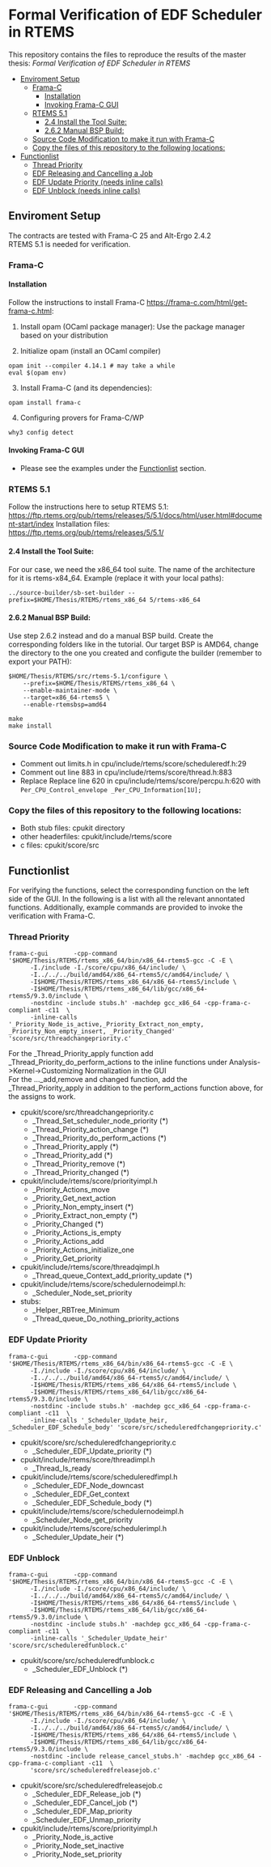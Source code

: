 # Formal Verification of EDF Scheduler in RTEMS
This repository contains the files to reproduce the results of the master thesis:
_Formal Verification of EDF Scheduler in RTEMS_

- [Enviroment Setup](#enviroment-setup)
  * [Frama-C](#frama-c)
    + [Installation](#installation)
    + [Invoking Frama-C GUI](#invoking-frama-c-gui)
  * [RTEMS 5.1](#rtems-51)
    + [2.4 Install the Tool Suite:](#24-install-the-tool-suite-)
    + [2.6.2 Manual BSP Build:](#262-manual-bsp-build-)
  * [Source Code Modification to make it run with Frama-C](#source-code-modification-to-make-it-run-with-frama-c)
  * [Copy the files of this repository to the following locations:](#copy-the-files-of-this-repository-to-the-following-locations-)
- [Functionlist](#functionlist)
  * [Thread Priority](#thread-priority)
  * [EDF Releasing and Cancelling a Job](#edf-releasing-and-cancelling-a-job)
  * [EDF Update Priority (needs inline calls)](#edf-update-priority--needs-inline-calls-)
  * [EDF Unblock (needs inline calls)](#edf-unblock--needs-inline-calls-)

## Enviroment Setup
The contracts are tested with Frama-C 25 and Alt-Ergo 2.4.2 <br>
RTEMS 5.1 is needed for verification.

### Frama-C

#### Installation
Follow the instructions to install Frama-C https://frama-c.com/html/get-frama-c.html:
1. Install opam (OCaml package manager): Use the package manager based on your distribution

2. Initialize opam (install an OCaml compiler)
```
opam init --compiler 4.14.1 # may take a while
eval $(opam env)
```

3. Install Frama-C (and its dependencies):
```
opam install frama-c
```

4. Configuring provers for Frama-C/WP
```
why3 config detect
```

#### Invoking Frama-C GUI
- Please see the examples under the [Functionlist](#functionlist) section.


### RTEMS 5.1
Follow the instructions here to setup RTEMS 5.1: https://ftp.rtems.org/pub/rtems/releases/5/5.1/docs/html/user.html#document-start/index
Installation files: https://ftp.rtems.org/pub/rtems/releases/5/5.1/

#### 2.4 Install the Tool Suite:
For our case, we need the x86_64 tool suite. The name of the architecture for it is rtems-x84_64.
Example (replace it with your local paths):
```
../source-builder/sb-set-builder --prefix=$HOME/Thesis/RTEMS/rtems_x86_64 5/rtems-x86_64
```
#### 2.6.2 Manual BSP Build:
Use step 2.6.2 instead and do a manual BSP build. Create the corresponding folders like in the tutorial.
Our target BSP is AMD64, change the directory to the one you created and configute the builder (remember to export your PATH):
```
$HOME/Thesis/RTEMS/src/rtems-5.1/configure \
    --prefix=$HOME/Thesis/RTEMS/rtems_x86_64 \
    --enable-maintainer-mode \
    --target=x86_64-rtems5 \
    --enable-rtemsbsp=amd64
```
```
make
make install
```
### Source Code Modification to make it run with Frama-C
- Comment out limits.h in cpu/include/rtems/score/scheduleredf.h:29
- Comment out line 883 in cpu/include/rtems/score/thread.h:883
- Replace Replace line 620 in cpu/include/rtems/score/percpu.h:620 with ```Per_CPU_Control_envelope _Per_CPU_Information[1U];```

### Copy the files of this repository to the following locations:
- Both stub files: cpukit directory
- other headerfiles: cpukit/include/rtems/score
- c files: cpukit/score/src

## Functionlist
For verifying the functions, select the corresponding function on the left side of the GUI. In the following is a list with all the relevant annontated functions.
Additionally, example commands are provided to invoke the verification with Frama-C.

### Thread Priority
```
frama-c-gui       -cpp-command '$HOME/Thesis/RTEMS/rtems_x86_64/bin/x86_64-rtems5-gcc -C -E \
      -I./include -I./score/cpu/x86_64/include/ \
      -I../../../build/amd64/x86_64-rtems5/c/amd64/include/ \
      -I$HOME/Thesis/RTEMS/rtems_x86_64/x86_64-rtems5/include \
      -I$HOME/Thesis/RTEMS/rtems_x86_64/lib/gcc/x86_64-rtems5/9.3.0/include \
      -nostdinc -include stubs.h' -machdep gcc_x86_64 -cpp-frama-c-compliant -c11  \
      -inline-calls '_Priority_Node_is_active,_Priority_Extract_non_empty, _Priority_Non_empty_insert, _Priority_Changed' 'score/src/threadchangepriority.c'
```
For the _Thread_Priority_apply function add _Thread_Priority_do_perform_actions to the inline functions under Analysis->Kernel->Customizing Normalization in the GUI <br>
For the ..._add,remove and changed function, add the _Thread_Priority_apply in addition to the perform_actions function above, for the assigns to work.
 
  - cpukit/score/src/threadchangepriority.c
       - _Thread_Set_scheduler_node_priority (*)
       - _Thread_Priority_action_change (*)
       - _Thread_Priority_do_perform_actions (*)
       - _Thread_Priority_apply (*)
       - _Thread_Priority_add (*)
       - _Thread_Priority_remove (*)
       - _Thread_Priority_changed (*)
  - cpukit/include/rtems/score/priorityimpl.h
       - _Priority_Actions_move
       - _Priority_Get_next_action        
       - _Priority_Non_empty_insert (*)
       - _Priority_Extract_non_empty (*)
       - _Priority_Changed (*)
       - _Priority_Actions_is_empty
       - _Priority_Actions_add
      - _Priority_Actions_initialize_one
       - _Priority_Get_priority
   - cpukit/include/rtems/score/threadqimpl.h
       - _Thread_queue_Context_add_priority_update (*)
   - cpukit/include/rtems/score/schedulernodeimpl.h:
       - _Scheduler_Node_set_priority
   - stubs:
       - _Helper_RBTree_Minimum
       - _Thread_queue_Do_nothing_priority_actions

### EDF Update Priority
```
frama-c-gui       -cpp-command '$HOME/Thesis/RTEMS/rtems_x86_64/bin/x86_64-rtems5-gcc -C -E \
      -I./include -I./score/cpu/x86_64/include/ \
      -I../../../build/amd64/x86_64-rtems5/c/amd64/include/ \
      -I$HOME/Thesis/RTEMS/rtems_x86_64/x86_64-rtems5/include \
      -I$HOME/Thesis/RTEMS/rtems_x86_64/lib/gcc/x86_64-rtems5/9.3.0/include \
      -nostdinc -include stubs.h' -machdep gcc_x86_64 -cpp-frama-c-compliant -c11  \
      -inline-calls '_Scheduler_Update_heir, _Scheduler_EDF_Schedule_body' 'score/src/scheduleredfchangepriority.c'
 ```
   - cpukit/score/src/scheduleredfchangepriority.c
       - _Scheduler_EDF_Update_priority (*)
   - cpukit/include/rtems/score/threadimpl.h
       - _Thread_Is_ready
   - cpukit/include/rtems/score/scheduleredfimpl.h
       - _Scheduler_EDF_Node_downcast
       - _Scheduler_EDF_Get_context
       - _Scheduler_EDF_Schedule_body (*)
   - cpukit/include/rtems/score/schedulernodeimpl.h
       - _Scheduler_Node_get_priority
   - cpukit/include/rtems/score/schedulerimpl.h
       - _Scheduler_Update_heir (*)
       
### EDF Unblock
```
frama-c-gui       -cpp-command '$HOME/Thesis/RTEMS/rtems_x86_64/bin/x86_64-rtems5-gcc -C -E \
      -I./include -I./score/cpu/x86_64/include/ \
      -I../../../build/amd64/x86_64-rtems5/c/amd64/include/ \
      -I$HOME/Thesis/RTEMS/rtems_x86_64/x86_64-rtems5/include \
      -I$HOME/Thesis/RTEMS/rtems_x86_64/lib/gcc/x86_64-rtems5/9.3.0/include \
      -nostdinc -include stubs.h' -machdep gcc_x86_64 -cpp-frama-c-compliant -c11  \
      -inline-calls '_Scheduler_Update_heir' 'score/src/scheduleredfunblock.c'
```
   - cpukit/score/src/scheduleredfunblock.c
       - _Scheduler_EDF_Unblock (*)
  
### EDF Releasing and Cancelling a Job
```
frama-c-gui       -cpp-command '$HOME/Thesis/RTEMS/rtems_x86_64/bin/x86_64-rtems5-gcc -C -E \
      -I./include -I./score/cpu/x86_64/include/ \
      -I../../../build/amd64/x86_64-rtems5/c/amd64/include/ \
      -I$HOME/Thesis/RTEMS/rtems_x86_64/x86_64-rtems5/include \
      -I$HOME/Thesis/RTEMS/rtems_x86_64/lib/gcc/x86_64-rtems5/9.3.0/include \
      -nostdinc -include release_cancel_stubs.h' -machdep gcc_x86_64 -cpp-frama-c-compliant -c11  \
      'score/src/scheduleredfreleasejob.c'
```
  - cpukit/score/src/scheduleredfreleasejob.c
       - _Scheduler_EDF_Release_job (*)
       - _Scheduler_EDF_Cancel_job (*)
       - _Scheduler_EDF_Map_priority
       - _Scheduler_EDF_Unmap_priority
  - cpukit/include/rtems/score/priorityimpl.h
       - _Priority_Node_is_active
       - _Priority_Node_set_inactive
       - _Priority_Node_set_priority


